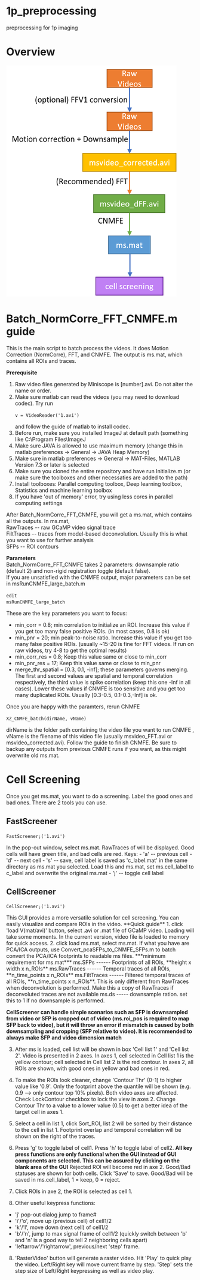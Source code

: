 # 1p_preprocessing
preprocessing for 1p imaging
# Overview ##
![pipeline overview](https://github.com/hsingchien/1p_preprocessing/blob/master/pipeline_overview.png)

# Batch_NormCorre_FFT_CNMFE.m guide ##
This is the main script to batch process the videos. It does Motion Correction (NormCorre), FFT, and CNMFE. The output is ms.mat, which contains all ROIs and traces. 

**Prerequisite**
1. Raw video files generated by Miniscope is [number].avi. Do not alter the name or order.
2. Make sure matlab can read the videos (you may need to download codec). Try run <p><code>v = VideoReader('1.avi')</code></p> and follow the guide of matlab to install codec.
3. Before run, make sure you installed ImageJ at default path (something like C:\Program Files\ImageJ
4. Make sure JAVA is allowed to use maximum memory (change this in matlab preferences -> General -> JAVA Heap Memory)
5. Make sure in matlab preferences -> General -> MAT-Files, MATLAB Version 7.3 or later is selected
6. Make sure you cloned the entire repository and have run Initialize.m (or make sure the toolboxes and other necessaties are added to the path)
7. Install toolboxes: Parallel computing toolbox, Deep learning toolbox, Statistics and machine learning toolbox
8. If you have 'out of memory' error, try using less cores in parallel computing settings

After Batch_NormCorre_FFT_CNMFE, you will get a ms.mat, which contains all the outputs. In ms.mat,  
RawTraces -- raw GCaMP video signal trace  
FiltTraces -- traces from model-based deconvolution. Usually this is what you want to use for further analysis  
SFPs -- ROI contours  

**Parameters**  
Batch_NormCorre_FFT_CNMFE takes 2 parameters: downsample ratio (default 2) and non-rigid registration toggle (default false).  
If you are unsatisfied with the CNMFE output, major parameters can be set in msRunCNMFE_large_batch.m <p><code>edit msRunCNMFE_large_batch</code></p>
These are the key parameters you want to focus:
- min_corr = 0.8; min correlation to initialize an ROI. Increase this value if you get too many false positive ROIs. (in most cases, 0.8 is ok)
- min_pnr = 20; min peak-to-noise ratio. Increase this value if you get too many false positive ROIs. (usually ~15-20 is fine for FFT videos. If run on raw videos, try 4-8 to get the optimal results)
- min_corr_res = 0.8; Keep this value same or close to min_corr
- min_pnr_res = 17; Keep this value same or close to min_pnr
- merge_thr_spatial = [0.3, 0.1, -inf]; these parameters governs merging. The first and second values are spatial and temporal correlation respectively, the third value is spike correlation (keep this one -Inf in all cases). Lower these values if CNMFE is too sensitive and you get too many duplicated ROIs. Usually [0.3-0.5, 0.1-0.3,-Inf] is ok.   

Once you are happy with the paramters, rerun CNMFE <p><code>XZ_CNMFE_batch(dirName, vName)</code></p> dirName is the folder path containing the video file you want to run CNMFE , vName is the filename of this video file (usually msvideo_FFT.avi or msvideo_corrected.avi). Follow the guide to finish CNMFE. Be sure to backup any outputs from previous CNMFE runs if you want, as this might overwrite old ms.mat. 

# Cell Screening
Once you get ms.mat, you want to do a screening. Label the good ones and bad ones.
There are 2 tools you can use.
## FastScreener
<p><code>FastScreener;('1.avi')</code></p>
In the pop-out window, select ms.mat. RawTraces of will be displayed. Good cells will have green title, and bad cells are red. 
Keys:  
- 'a' -- previous cell    
- 'd' -- next cell    
- 's' -- save, cell label is saved as 'c_label.mat' in the same directory as ms.mat you selected. Load this and ms.mat, set ms.cell_label to c_label and overwrite the original ms.mat    
- 'j' -- toggle cell label    

## CellScreener
<p><code>CellScreener;('1.avi')</code></p>
This GUI provides a more versatile solution for cell screening. You can easily visualize and compare ROIs in the video.    
**Quick guide**  
1. click 'load V(mat/avi)' button, select .avi or .mat file of GCaMP video. Loading will take some moments. In the current version, video file is loaded to memory for quick access.  
2. click load ms.mat, select ms.mat. If what you have are PCA/ICA outputs, use Convert_pcaSFPs_to_CNMFE_SFPs.m to batch convert the PCA/ICA footprints to readable ms files. 
***minimum requirement for ms.mat***  
ms.SFPs ------ Footprints of all ROIs, **height x width x n_ROIs**  
ms.RawTraces ------ Temporal traces of all ROIs, **n_time_points x n_ROIs**  
ms.FiltTraces ------ Filtered temporal traces of all ROIs, **n_time_points x n_ROIs**. This is only different from RawTraces when deconvolution is performed. Make this a copy of RawTraces if deconvoluted traces are not available  
ms.ds ----- downsample ration. set this to 1 if no downsample is performed.   

**CellScreener can handle simple scenarios such as SFP is downsampled from video or SFP is cropped out of video (ms.roi_pos is required to map SFP back to video), but it will throw an error if mismatch is caused by both downsampling and cropping (SFP relative to video). It is recommended to always make SFP and video dimension match**  

3. After ms is loaded, cell list will be shown in box 'Cell list 1' and 'Cell list 2'. Video is presented in 2 axes. In axes 1, cell selected in Cell list 1 is the yellow contour; cell selected in Cell list 2 is the red contour. In axes 2, all ROIs are shown, with good ones in yellow and bad ones in red.  

4. To make the ROIs look cleaner, change 'Contour Thr' (0-1) to higher value like '0.9'. Only the footprint above the quantile will be shown (e.g. 0.9 --> only contour top 10% pixels). Both video axes are affected. Check LockContour checkbox to lock the view in axes 2. Change Contour Thr to a value to a lower value (0.5) to get a better idea of the target cell in axes 1.  

5. Select a cell in list 1, click Sort_ROI, list 2 will be sorted by their distance to the cell in list 1. Footprint overlap and temporal correlation will be shown on the right of the traces. 

6. Press 'g' to toggle label of cell1. Press 'h' to toggle label of cell2. **All key press functions are only functional when the GUI instead of GUI components are selected. This can be assured by clicking on the blank area of the GUI** Rejected ROI will become red in axe 2. Good/Bad statuses are shown for both cells. Click 'Save' to save. Good/Bad will be saved in ms.cell_label, 1 = keep, 0 = reject.
7. Click ROIs in axe 2, the ROI is selected as cell 1. 
7.  Other useful keypress functions:  
- 'j' pop-out dialog jump to frame#  
- 'i'/'o', move up (previous cell) of cell1/2
- 'k'/'l', move down (next cell) of cell1/2
- 'b'/'n', jump to max signal frame of cell1/2 (quickly switch between 'b' and 'n' is a good way to tell 2 neighboring cells apart)
- 'leftarrow'/'rightarrow', previous/next 'step' frame.
8. 'RasterVideo' button will generate a raster video. Hit 'Play' to quick play the video. Left/Right key will move current frame by step. 'Step' sets the step size of Left/Right keypressing as well as video play.


 
